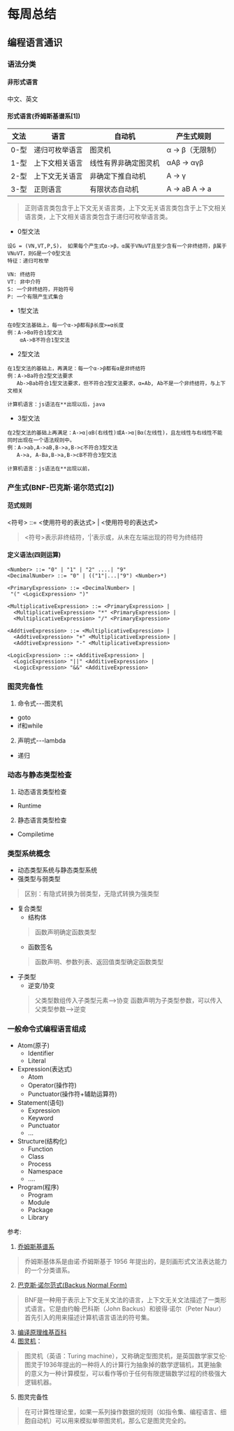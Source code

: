 # 每周总结

## 编程语言通识
### 语法分类
#### 非形式语言
中文、英文
#### 形式语言(乔姆斯基谱系[1])
|文法|语言|自动机|产生式规则|
|  ----  | ----  |----  |----  |
|0-型|	递归可枚举语言|	图灵机|	α -> β（无限制）|
|1-型|	上下文相关语言|	线性有界非确定图灵机|	αAβ -> αγβ|
|2-型|	上下文无关语言|	非确定下推自动机	|A -> γ|
|3-型	|正则语言	|有限状态自动机	|A -> aB  A -> a|
> 正则语言类包含于上下文无关语言类，上下文无关语言类包含于上下文相关语言类，上下文相关语言类包含于递归可枚举语言类。

- 0型文法
```
设G = (VN,VT,P,S)， 如果每个产生式α->β，α属于VN∪VT且至少含有一个非终结符，β属于VN∪VT，则G是一个0型文法
特征：递归可枚举

VN: 终结符
VT: 非中介符
S: 一个非终结符，开始符号
P: 一个有限产生式集合
```

- 1型文法
```
在0型文法基础上，每一个α->β都有β长度>=α长度
例：A->Bα符合1型文法
    αA->B不符合1型文法
```

- 2型文法
```
在1型文法的基础上，再满足：每一个α->β都有α是非终结符
例：A->Ba符合2型文法要求
   Ab->Bab符合1型文法要求，但不符合2型文法要求，α=Ab, Ab不是一个非终结符，与上下文相关

计算机语言：js语法在**出现以后，java
```

- 3型文法
```
在2型文法的基础上再满足：A->α|αB(右线性)或A->α|Bα(左线性)，且左线性与右线性不能同时出现在一个语法规则中。
例：A->ab,A->aB,B->a,B->c不符合3型文法
   A->a, A-Ba,B->a,B->cB不符合3型文法

计算机语言：js语法在**出现以前，
```

### 产生式(BNF-巴克斯·诺尔范式[2])
#### 范式规则
<符号> ::= <使用符号的表达式> | <使用符号的表达式>
> <符号>表示非终结符，‘|’表示或，从未在左端出现的符号为终结符

#### 定义语法(四则运算)
```
<Number> ::= "0" | "1" | "2" ....| "9"
<DecimalNumber> ::= "0" | (("1"|...|"9") <Number>*)

<PrimaryExpression> ::= <DecimalNumber> |
 "(" <LogicExpression> ")"

<MultiplicativeExpression> ::= <PrimaryExpression> |
  <MultiplicativeExpression> "*" <PrimaryExpression> |
  <MultiplicativeExpression> "/" <PrimaryExpression>

<AddtiveExpression> ::= <MultiplicativeExpression> |
  <AddtiveExpression> "+" <MultiplicativeExpression> |
  <AddtiveExpression> "-" <MultiplicativeExpression>

<LogicExpression> ::= <AdditiveExpression> |
  <LogicExpression> "||" <AdditiveExpression> |
  <LogicExpression> "&&" <AdditiveExpression>
```

### 图灵完备性
1. 命令式---图灵机
  - goto
  - if和while
2. 声明式---lambda
  - 递归

### 动态与静态类型检查
1. 动态语言类型检查
  - Runtime
2. 静态语言类型检查
  - Compiletime

### 类型系统概念
- 动态类型系统与静态类型系统
- 强类型与弱类型
> 区别：有隐式转换为弱类型，无隐式转换为强类型
- 复合类型
  - 结构体
  > 函数声明确定函数类型
  - 函数签名
  > 函数声明、参数列表、返回值类型确定函数类型
- 子类型
  - 逆变/协变
  > 父类型数组传入子类型元素-->协变
  > 函数声明为子类型参数，可以传入父类型参数-->逆变

### 一般命令式编程语言组成

- Atom(原子)
  - Identifier
  - Literal
- Expression(表达式)
  - Atom
  - Operator(操作符)
  - Punctuator(操作符+辅助运算符)
- Statement(语句)
  - Expression
  - Keyword
  - Punctuator
  - ...
- Structure(结构化)
  - Function
  - Class
  - Process
  - Namespace
  - ....
- Program(程序)
  - Program
  - Module
  - Package
  - Library

参考:
1. [乔姆斯基谱系](https://zh.wikipedia.org/wiki/%E4%B9%94%E5%A7%86%E6%96%AF%E5%9F%BA%E8%B0%B1%E7%B3%BB)
> 乔姆斯基体系是由诺·乔姆斯基于 1956 年提出的，是刻画形式文法表达能力的一个分类谱系。
2. [巴克斯·诺尔范式(Backus Normal Form)](https://zh.wikipedia.org/wiki/%E5%B7%B4%E7%A7%91%E6%96%AF%E8%8C%83%E5%BC%8F)
> BNF是一种用于表示上下文无关文法的语言，上下文无关文法描述了一类形式语言。它是由约翰·巴科斯（John Backus）和彼得·诺尔（Peter Naur）首先引入的用来描述计算机语言语法的符号集。
3. [编译原理维基百科](https://zh.wikipedia.org/wiki/Category:%E7%BC%96%E8%AF%91%E5%8E%9F%E7%90%86)
4. [图灵机](https://zh.wikipedia.org/wiki/%E5%9B%BE%E7%81%B5%E6%9C%BA)：
> 图灵机（英语：Turing machine），又称确定型图灵机，是英国数学家艾伦·图灵于1936年提出的一种将人的计算行为抽象掉的数学逻辑机，其更抽象的意义为一种计算模型，可以看作等价于任何有限逻辑数学过程的终极强大逻辑机器。
5. 图灵完备性
> 在可计算性理论里，如果一系列操作数据的规则（如指令集、编程语言、细胞自动机）可以用来模拟单带图灵机，那么它是图灵完全的。